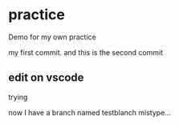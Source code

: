 # practice
Demo for my own practice

my first commit.
and this is the second commit

## edit on vscode

trying

now I have a branch named testblanch
mistype...